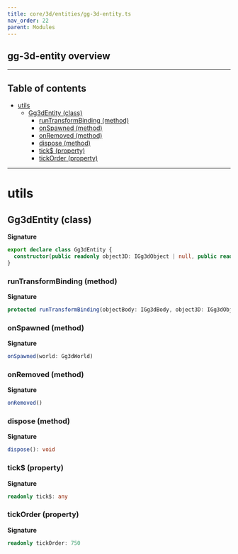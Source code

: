 ```yaml
---
title: core/3d/entities/gg-3d-entity.ts
nav_order: 22
parent: Modules
---
```


## gg-3d-entity overview

---

<h2 class="text-delta">Table of contents</h2>

- [utils](#utils)
  - [Gg3dEntity (class)](#gg3dentity-class)
    - [runTransformBinding (method)](#runtransformbinding-method)
    - [onSpawned (method)](#onspawned-method)
    - [onRemoved (method)](#onremoved-method)
    - [dispose (method)](#dispose-method)
    - [tick$ (property)](#tick-property)
    - [tickOrder (property)](#tickorder-property)

---

# utils

## Gg3dEntity (class)

**Signature**

```ts
export declare class Gg3dEntity {
  constructor(public readonly object3D: IGg3dObject | null, public readonly objectBody: IGg3dBody | null = null)
}
```

### runTransformBinding (method)

**Signature**

```ts
protected runTransformBinding(objectBody: IGg3dBody, object3D: IGg3dObject): void
```

### onSpawned (method)

**Signature**

```ts
onSpawned(world: Gg3dWorld)
```

### onRemoved (method)

**Signature**

```ts
onRemoved()
```

### dispose (method)

**Signature**

```ts
dispose(): void
```

### tick$ (property)

**Signature**

```ts
readonly tick$: any
```

### tickOrder (property)

**Signature**

```ts
readonly tickOrder: 750
```
